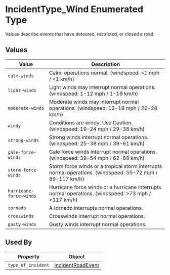 # IncidentType_Wind Enumerated Type
Values describe events that have detoured, restricted, or closed a road.

## Values
Value | Description
--- | ---
`calm-winds` | Calm, operations normal. (windspeed: <1 mph / <1 km/h)
`light-winds` | Light winds may interrupt normal operations. (windspeed: 1-12 mph / 1-19 km/h)
`moderate-winds` | Moderate winds may interrupt normal operations. (windspeed: 13-18 mph / 20-28 km/h)
`windy` | Conditions are windy. Use Caution. (windspeed: 19-24 mph / 29-38 km/h)
`strong-winds` | Strong winds interrupt normal operations. (windspeed: 25-38 mph / 39-61 km/h)
`gale-force-winds` | Gale force winds interrupt normal operations. (windspeed: 39-54 mph / 62-88 km/h)
`storm-force-winds` | Storm force winds or a tropical storm interrupts normal operations. (windspeed: 55-72 mph / 89-117 km/h)
`hurricane-force-winds` | Hurricane force winds or a hurricane interrupts normal operations. (windspeed: >73 mph / >117 km/h)
`tornado` | A tornado interrupts normal operations. 
`crosswinds` | Crosswinds interrupt normal operations.
`gusty-winds` | Gusty winds interrupt normal operations.

## Used By
Property | Object
--- | ---
`type_of_incident` | [IncidentRoadEvent](/spec-content/objects/IncidentRoadEvent.md)

